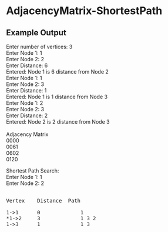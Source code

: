 # AdjacencyMatrix-ShortestPath

## Example Output
Enter number of vertices: 3 <br />
Enter Node 1: 1 <br />
Enter Node 2: 2 <br />
Enter Distance: 6 <br />
Entered: Node 1 is 6 distance from Node 2 <br />
Enter Node 1: 1 <br />
Enter Node 2: 3 <br />
Enter Distance: 1 <br />
Entered: Node 1 is 1 distance from Node 3 <br />
Enter Node 1: 2 <br />
Enter Node 2: 3 <br />
Enter Distance: 2 <br />
Entered: Node 2 is 2 distance from Node 3 <br />
<br />
Adjacency Matrix <br />
0000 <br />
0061 <br />
0602 <br />
0120 <br />

Shortest Path Search: <br />
Enter Node 1: 1 <br />
Enter Node 2: 2 <br />
<br />
<pre>
Vertex	  Distance	Path

1->1	  0 	        1
*1->2	  3 	        1 3 2
1->3	  1 	        1 3
</pre>
